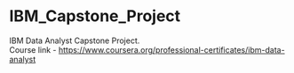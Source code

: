 # IBM_Capstone_Project
IBM Data Analyst Capstone Project.
<br>Course link - https://www.coursera.org/professional-certificates/ibm-data-analyst
